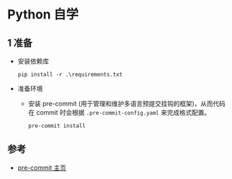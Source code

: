 # Python 自学

## 1 准备

* 安装依赖库

  ```shell
  pip install -r .\requirements.txt
  ```

* 准备环境
  * 安装 pre-commit (用于管理和维护多语言预提交挂钩的框架)，从而代码在 commit 时会根据 `.pre-commit-config.yaml` 来完成格式配置。

    ```shell
    pre-commit install
    ```

## 参考

* [pre-commit 主页](https://pre-commit.com/)
